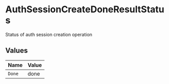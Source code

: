 # AuthSessionCreateDoneResultStatus

Status of auth session creation operation


## Values

| Name   | Value  |
| ------ | ------ |
| `Done` | done   |